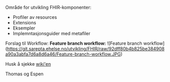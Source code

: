 Område for utvikling FHIR-komponenter:
- Profiler av resources
- Extensions
- Eksempler
- Implemntasjonsguider med metafiler

Forslag til Workflow:
**Feature branch workflow:**
![Feature branch workflow]
(https://git.sarepta.ehelse.no/utvikling/FHIR/raw/92dff80b4b825be384908a90a3abfa7d6a8d6a46/Feature-branch-workflow.JPG)

Husk å sjekke [wiki'en](https://git.sarepta.ehelse.no/utvikling/FHIR/wikis/home)

Thomas og Espen